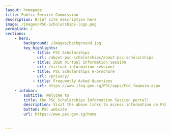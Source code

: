 ```yaml
---
layout: homepage
title: Public Service Commission
description: Brief site description here
image: /images/PSC-Scholarships-logo.png
permalink: /
sections:
    - hero:
        background: /images/background.jpg
        key_highlights:
            - title: PSC Scholarships
              url: /about-psc-scholarships/about-psc-scholarships
            - title: 2020 Virtual Information Session
              url: /virtual-information-session/
            - title: PSC Scholarships e-brochure
              url: /privacy/
            - title: Frequently Asked Questions
              url: https://www.ifaq.gov.sg/PSC/apps/Fcd_faqmain.aspx
    - infobar:
        subtitle: Welcome to 
        title: the PSC Scholarships Information Session portal! 
        description: Visit the above links to access information on PSC Scholarships and our first-ever virtual information session. For more information on PSC Scholarships and application, please visit the 
        button: PSC website
        url: https://www.psc.gov.sg/home
       
       
---
```

